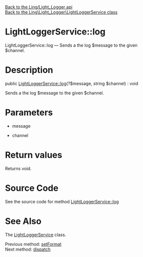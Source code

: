 [Back to the Ling/Light_Logger api](https://github.com/lingtalfi/Light_Logger/blob/master/doc/api/Ling/Light_Logger.md)<br>
[Back to the Ling\Light_Logger\LightLoggerService class](https://github.com/lingtalfi/Light_Logger/blob/master/doc/api/Ling/Light_Logger/LightLoggerService.md)


LightLoggerService::log
================



LightLoggerService::log — Sends a the log $message to the given $channel.




Description
================


public [LightLoggerService::log](https://github.com/lingtalfi/Light_Logger/blob/master/doc/api/Ling/Light_Logger/LightLoggerService/log.md)(?$message, string $channel) : void




Sends a the log $message to the given $channel.




Parameters
================


- message

    

- channel

    


Return values
================

Returns void.








Source Code
===========
See the source code for method [LightLoggerService::log](https://github.com/lingtalfi/Light_Logger/blob/master/LightLoggerService.php#L139-L142)


See Also
================

The [LightLoggerService](https://github.com/lingtalfi/Light_Logger/blob/master/doc/api/Ling/Light_Logger/LightLoggerService.md) class.

Previous method: [setFormat](https://github.com/lingtalfi/Light_Logger/blob/master/doc/api/Ling/Light_Logger/LightLoggerService/setFormat.md)<br>Next method: [dispatch](https://github.com/lingtalfi/Light_Logger/blob/master/doc/api/Ling/Light_Logger/LightLoggerService/dispatch.md)<br>

